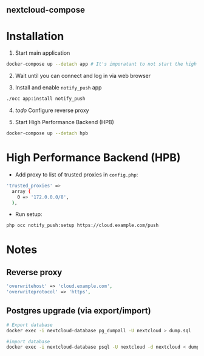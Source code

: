 nextcloud-compose
-----------------

# Installation

1. Start main application

```bash
docker-compose up --detach app # It's imporatant to not start the high performance backend, yet!
```

2. Wait until you can connect and log in via web browser

3. Install and enable `notify_push` app

```bash
./occ app:install notify_push
```

4. _todo_ Configure reverse proxy

5. Start High Performance Backend (HPB)

```bash
docker-compose up --detach hpb
```

# High Performance Backend (HPB)

- Add proxy to list of trusted proxies in `config.php`:

```bash
'trusted_proxies' =>
  array (
    0 => '172.0.0.0/8',
  ),
```

- Run setup:

```bash
php occ notify_push:setup https://cloud.example.com/push
```

# Notes

## Reverse proxy

```php
'overwritehost' => 'cloud.example.com',
'overwriteprotocol' => 'https',
```

## Postgres upgrade (via export/import)

```bash
# Export database
docker exec -i nextcloud-database pg_dumpall -U nextcloud > dump.sql

#import database
docker exec -i nextcloud-database psql -U nextcloud -d nextcloud < dump.sql
```
